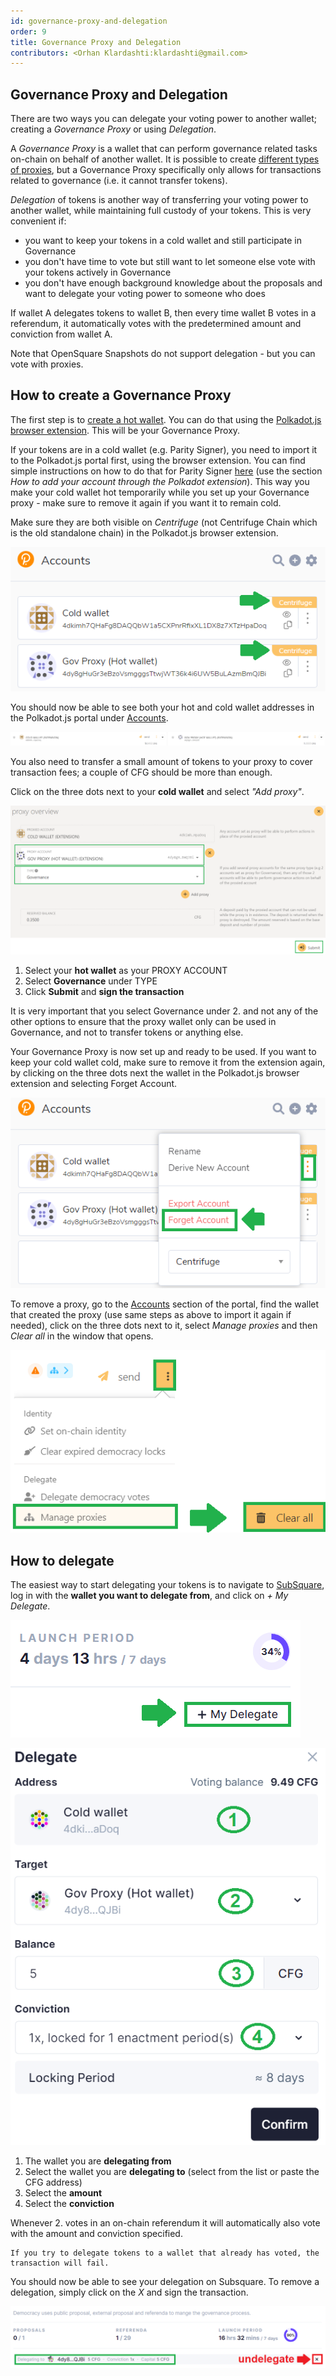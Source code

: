```yaml
---
id: governance-proxy-and-delegation
order: 9
title: Governance Proxy and Delegation
contributors: <Orhan Klardashti:klardashti@gmail.com>
---
```


## Governance Proxy and Delegation

There are two ways you can delegate your voting power to another wallet; creating a *Governance Proxy* or using *Delegation*.

A *Governance Proxy* is a wallet that can perform governance related tasks on-chain on behalf of another wallet. It is possible to create [different types of proxies](https://wiki.polkadot.network/docs/learn-proxies), but a Governance Proxy specifically only allows for transactions related to governance (i.e. it cannot transfer tokens).

*Delegation* of tokens is another way of transferring your voting power to another wallet, while maintaining full custody of your tokens. This is very convenient if:

* you want to keep your tokens in a cold wallet and still participate in Governance
* you don't have time to vote but still want to let someone else vote with your tokens actively in Governance
* you don't have enough background knowledge about the proposals and want to delegate your voting power to someone who does

If wallet A delegates tokens to wallet B, then every time wallet B votes in a referendum, it automatically votes with the predetermined amount and conviction from wallet A. 

Note that OpenSquare Snapshots do not support delegation - but you can vote with proxies.

## How to create a Governance Proxy

The first step is to [create a hot wallet](https://docs.centrifuge.io/use/setup-wallet/). You can do that using the [Polkadot.js browser extension](https://polkadot.js.org/extension/). This will be your Governance Proxy.

If your tokens are in a cold wallet (e.g. Parity Signer), you need to import it to the Polkadot.js portal first, using the browser extension. You can find simple instructions on how to do that for Parity Signer [here](https://support.polkadot.network/support/solutions/articles/65000182010-how-to-add-a-parity-signer-account-on-polkadot-js-ui) (use the section *How to add your account through the Polkadot extension*). This way you make your cold wallet hot temporarily while you set up your Governance proxy - make sure to remove it again if you want it to remain cold.

Make sure they are both visible on *Centrifuge* (not Centrifuge Chain which is the old standalone chain) in the Polkadot.js browser extension.

![](./images/VisibilityJS.png)

You should now be able to see both your hot and cold wallet addresses in the Polkadot.js portal under [Accounts](https://polkadot.js.org/apps/?rpc=wss%3A%2F%2Ffullnode.parachain.centrifuge.io#/accounts). 

![](./images/Accounts.png)

You also need to transfer a small amount of tokens to your proxy to cover transaction fees; a couple of CFG should be more than enough.

Click on the three dots next to your **cold wallet** and select *"Add proxy"*. 

![](./images/Proxy.png)

1. Select your **hot wallet** as your PROXY ACCOUNT
2. Select **Governance** under TYPE 
3. Click **Submit** and **sign the transaction**

It is very important that you select Governance under 2. and not any of the other options to ensure that the proxy wallet only can be used in Governance, and not to transfer tokens or anything else.

Your Governance Proxy is now set up and ready to be used. If you want to keep your cold wallet cold, make sure to remove it from the extension again, by clicking on the three dots next the wallet in the Polkadot.js browser extension and selecting Forget Account.

![](./images/Forget.png)

To remove a proxy, go to the [Accounts](https://polkadot.js.org/apps/?rpc=wss%3A%2F%2Ffullnode.parachain.centrifuge.io#/accounts) section of the portal, find the wallet that created the proxy (use same steps as above to import it again if needed), click on the three dots next to it, select *Manage proxies* and then *Clear all* in the window that opens.

![](./images/ClearProxy.png)

## How to delegate

The easiest way to start delegating your tokens is to navigate to [SubSquare](https://centrifuge.subsquare.io/democracy/referenda), log in with the **wallet you want to delegate from**, and click on *+ My Delegate*.

![](./images/MyDelegate.png)

![](./images/Delegate.png)

1. The wallet you are **delegating from**
2. Select the wallet you are **delegating to** (select from the list or paste the CFG address)
3. Select the **amount**
4. Select the **conviction**

Whenever 2. votes in an on-chain referendum it will automatically also vote with the amount and conviction specified.

```
If you try to delegate tokens to a wallet that already has voted, the transaction will fail.
```

You should now be able to see your delegation on Subsquare. To remove a delegation, simply click on the *X* and sign the transaction.

![](./images/Undelegate.png)